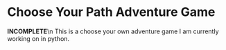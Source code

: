 # Choose Your Path Adventure Game
**INCOMPLETE**\n
This is a choose your own adventure game I am currently working on in python. 
